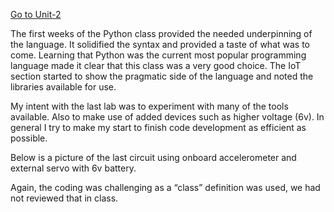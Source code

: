 
[Go to Unit-2](https://github.com/kschellack/Unit-2)

The first weeks of the Python class provided the needed underpinning of the language. It solidified the syntax and provided a taste of what was to come. Learning that Python was the current most popular programming language made it clear that this class was a very good choice. The IoT section started to show the pragmatic side of the language and noted the libraries available for use.

My intent with the last lab was to experiment with many of the tools available. Also to  make use of added devices such as higher voltage (6v). In general I try to make my start to finish code development as efficient as possible. 

Below is a picture of the last circuit using onboard accelerometer and external servo with 6v battery.

Again, the coding was challenging as a “class” definition was used, we had not reviewed that in class.




